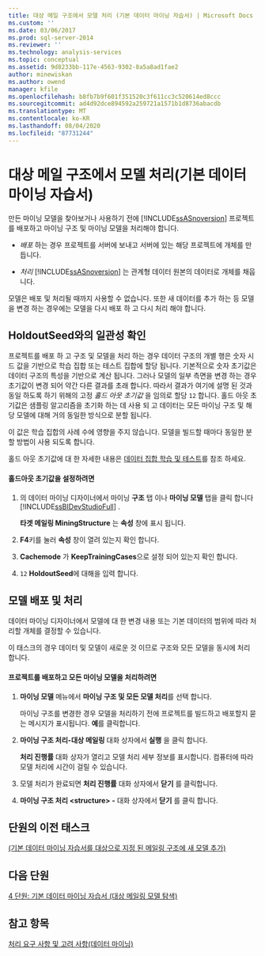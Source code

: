 ```yaml
---
title: 대상 메일 구조에서 모델 처리 (기본 데이터 마이닝 자습서) | Microsoft Docs
ms.custom: ''
ms.date: 03/06/2017
ms.prod: sql-server-2014
ms.reviewer: ''
ms.technology: analysis-services
ms.topic: conceptual
ms.assetid: 9d8233bb-117e-4563-9302-8a5a8ad1fae2
author: minewiskan
ms.author: owend
manager: kfile
ms.openlocfilehash: b8fb7b9f601f351520c3f611cc3c520614ed8ccc
ms.sourcegitcommit: ad4d92dce894592a259721a1571b1d8736abacdb
ms.translationtype: MT
ms.contentlocale: ko-KR
ms.lasthandoff: 08/04/2020
ms.locfileid: "87731244"
---
```

# <a name="processing-models-in-the-targeted-mailing-structure-basic-data-mining-tutorial"></a>대상 메일 구조에서 모델 처리(기본 데이터 마이닝 자습서)
  만든 마이닝 모델을 찾아보거나 사용하기 전에 [!INCLUDE[ssASnoversion](../includes/ssasnoversion-md.md)] 프로젝트를 배포하고 마이닝 구조 및 마이닝 모델을 처리해야 합니다.  
  
-   *배포* 하는 경우 프로젝트를 서버에 보내고 서버에 있는 해당 프로젝트에 개체를 만듭니다.  
  
-   *처리* [!INCLUDE[ssASnoversion](../includes/ssasnoversion-md.md)] 는 관계형 데이터 원본의 데이터로 개체를 채웁니다.  
  
 모델은 배포 및 처리될 때까지 사용할 수 없습니다. 또한 새 데이터를 추가 하는 등 모델을 변경 하는 경우에는 모델을 다시 배포 하 고 다시 처리 해야 합니다.  
  
## <a name="ensuring-consistency-with-holdoutseed"></a>HoldoutSeed와의 일관성 확인  
 프로젝트를 배포 하 고 구조 및 모델을 처리 하는 경우 데이터 구조의 개별 행은 숫자 시드 값을 기반으로 학습 집합 또는 테스트 집합에 할당 됩니다. 기본적으로 숫자 초기값은 데이터 구조의 특성을 기반으로 계산 됩니다. 그러나 모델의 일부 측면을 변경 하는 경우 초기값이 변경 되어 약간 다른 결과를 초래 합니다. 따라서 결과가 여기에 설명 된 것과 동일 하도록 하기 위해의 고정 *홀드 아웃 초기값* 을 임의로 할당 `12` 합니다. 홀드 아웃 초기값은 샘플링 알고리즘을 초기화 하는 데 사용 되 고 데이터는 모든 마이닝 구조 및 해당 모델에 대해 거의 동일한 방식으로 분할 됩니다.  
  
 이 값은 학습 집합의 사례 수에 영향을 주지 않습니다. 모델을 빌드할 때마다 동일한 분할 방법이 사용 되도록 합니다.  
  
 홀드 아웃 초기값에 대 한 자세한 내용은 [데이터 집합 학습 및 테스트](../../2014/analysis-services/data-mining/training-and-testing-data-sets.md)를 참조 하세요.  
  
#### <a name="to-set-the-holdout-seed"></a>홀드아웃 초기값을 설정하려면  
  
1.  의 데이터 마이닝 디자이너에서 마이닝 **구조** 탭 이나 **마이닝 모델** 탭을 클릭 합니다 [!INCLUDE[ssBIDevStudioFull](../includes/ssbidevstudiofull-md.md)] .  
  
     **타겟 메일링 MiningStructure** 는 **속성** 창에 표시 됩니다.  
  
2.  **F4**키를 눌러 **속성** 창이 열려 있는지 확인 합니다.  
  
3.  **Cachemode** 가 **KeepTrainingCases**으로 설정 되어 있는지 확인 합니다.  
  
4.  `12` **HoldoutSeed**에 대해을 입력 합니다.  
  
## <a name="deploying-and-processing-the-models"></a>모델 배포 및 처리  
 데이터 마이닝 디자이너에서 모델에 대 한 변경 내용 또는 기본 데이터의 범위에 따라 처리할 개체를 결정할 수 있습니다.  
  
 이 태스크의 경우 데이터 및 모델이 새로운 것 이므로 구조와 모든 모델을 동시에 처리 합니다.  
  
#### <a name="to-deploy-the-project-and-process-all-the-mining-models"></a>프로젝트를 배포하고 모든 마이닝 모델을 처리하려면  
  
1.  **마이닝 모델** 메뉴에서 **마이닝 구조 및 모든 모델 처리**를 선택 합니다.  
  
     마이닝 구조를 변경한 경우 모델을 처리하기 전에 프로젝트를 빌드하고 배포할지 묻는 메시지가 표시됩니다. **예**를 클릭합니다.  
  
2.  **마이닝 구조 처리-대상 메일링** 대화 상자에서 **실행** 을 클릭 합니다.  
  
     **처리 진행률** 대화 상자가 열리고 모델 처리 세부 정보를 표시합니다. 컴퓨터에 따라 모델 처리에 시간이 걸릴 수 있습니다.  
  
3.  모델 처리가 완료되면 **처리 진행률** 대화 상자에서 **닫기** 를 클릭합니다.  
  
4.  **마이닝 구조 처리 \<structure> -** 대화 상자에서 **닫기** 를 클릭 합니다.  
  
## <a name="previous-task-in-lesson"></a>단원의 이전 태스크  
 [&#40;기본 데이터 마이닝 자습서를 대상으로 지정 된 메일링 구조에 새 모델 추가&#41;](../../2014/tutorials/adding-new-models-to-the-targeted-mailing-structure-basic-data-mining-tutorial.md)  
  
## <a name="next-lesson"></a>다음 단원  
 [4 단원: 기본 데이터 마이닝 자습서 &#40;대상 메일링 모델 탐색&#41;](../../2014/tutorials/lesson-4-exploring-the-targeted-mailing-models-basic-data-mining-tutorial.md)  
  
## <a name="see-also"></a>참고 항목  
 [처리 요구 사항 및 고려 사항&#40;데이터 마이닝&#41;](../../2014/analysis-services/data-mining/processing-requirements-and-considerations-data-mining.md)  
  
  
